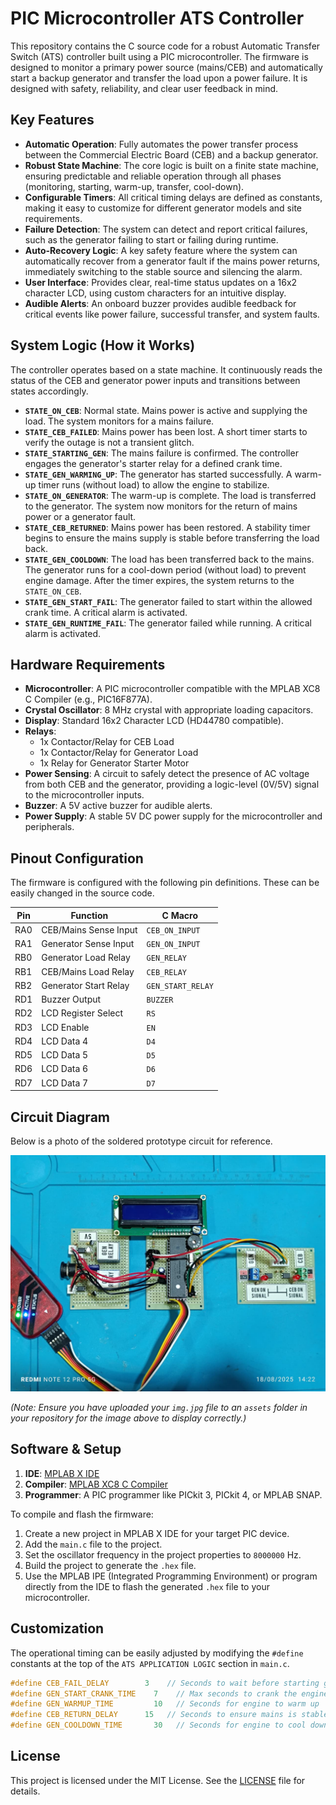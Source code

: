 # PIC Microcontroller ATS Controller

This repository contains the C source code for a robust Automatic Transfer Switch (ATS) controller built using a PIC microcontroller. The firmware is designed to monitor a primary power source (mains/CEB) and automatically start a backup generator and transfer the load upon a power failure. It is designed with safety, reliability, and clear user feedback in mind.

## Key Features

- **Automatic Operation**: Fully automates the power transfer process between the Commercial Electric Board (CEB) and a backup generator.
- **Robust State Machine**: The core logic is built on a finite state machine, ensuring predictable and reliable operation through all phases (monitoring, starting, warm-up, transfer, cool-down).
- **Configurable Timers**: All critical timing delays are defined as constants, making it easy to customize for different generator models and site requirements.
- **Failure Detection**: The system can detect and report critical failures, such as the generator failing to start or failing during runtime.
- **Auto-Recovery Logic**: A key safety feature where the system can automatically recover from a generator fault if the mains power returns, immediately switching to the stable source and silencing the alarm.
- **User Interface**: Provides clear, real-time status updates on a 16x2 character LCD, using custom characters for an intuitive display.
- **Audible Alerts**: An onboard buzzer provides audible feedback for critical events like power failure, successful transfer, and system faults.

## System Logic (How it Works)

The controller operates based on a state machine. It continuously reads the status of the CEB and generator power inputs and transitions between states accordingly.

- **`STATE_ON_CEB`**: Normal state. Mains power is active and supplying the load. The system monitors for a mains failure.
- **`STATE_CEB_FAILED`**: Mains power has been lost. A short timer starts to verify the outage is not a transient glitch.
- **`STATE_STARTING_GEN`**: The mains failure is confirmed. The controller engages the generator's starter relay for a defined crank time.
- **`STATE_GEN_WARMING_UP`**: The generator has started successfully. A warm-up timer runs (without load) to allow the engine to stabilize.
- **`STATE_ON_GENERATOR`**: The warm-up is complete. The load is transferred to the generator. The system now monitors for the return of mains power or a generator fault.
- **`STATE_CEB_RETURNED`**: Mains power has been restored. A stability timer begins to ensure the mains supply is stable before transferring the load back.
- **`STATE_GEN_COOLDOWN`**: The load has been transferred back to the mains. The generator runs for a cool-down period (without load) to prevent engine damage. After the timer expires, the system returns to the `STATE_ON_CEB`.
- **`STATE_GEN_START_FAIL`**: The generator failed to start within the allowed crank time. A critical alarm is activated.
- **`STATE_GEN_RUNTIME_FAIL`**: The generator failed while running. A critical alarm is activated.

## Hardware Requirements

- **Microcontroller**: A PIC microcontroller compatible with the MPLAB XC8 C Compiler (e.g., PIC16F877A).
- **Crystal Oscillator**: 8 MHz crystal with appropriate loading capacitors.
- **Display**: Standard 16x2 Character LCD (HD44780 compatible).
- **Relays**:
  - 1x Contactor/Relay for CEB Load
  - 1x Contactor/Relay for Generator Load
  - 1x Relay for Generator Starter Motor
- **Power Sensing**: A circuit to safely detect the presence of AC voltage from both CEB and the generator, providing a logic-level (0V/5V) signal to the microcontroller inputs.
- **Buzzer**: A 5V active buzzer for audible alerts.
- **Power Supply**: A stable 5V DC power supply for the microcontroller and peripherals.

## Pinout Configuration

The firmware is configured with the following pin definitions. These can be easily changed in the source code.

| Pin | Function              | C Macro           |
|-----|-----------------------|-------------------|
| RA0 | CEB/Mains Sense Input | `CEB_ON_INPUT`    |
| RA1 | Generator Sense Input | `GEN_ON_INPUT`    |
| RB0 | Generator Load Relay  | `GEN_RELAY`       |
| RB1 | CEB/Mains Load Relay  | `CEB_RELAY`       |
| RB2 | Generator Start Relay | `GEN_START_RELAY` |
| RD1 | Buzzer Output         | `BUZZER`          |
| RD2 | LCD Register Select   | `RS`              |
| RD3 | LCD Enable            | `EN`              |
| RD4 | LCD Data 4            | `D4`              |
| RD5 | LCD Data 5            | `D5`              |
| RD6 | LCD Data 6            | `D6`              |
| RD7 | LCD Data 7            | `D7`              |

## Circuit Diagram

Below is a photo of the soldered prototype circuit for reference.

![ATS Prototype Circuit](./assets/img.jpg)

*(Note: Ensure you have uploaded your `img.jpg` file to an `assets` folder in your repository for the image above to display correctly.)*

## Software & Setup

1.  **IDE**: [MPLAB X IDE](https://www.microchip.com/en-us/development-tools-and-software/mplab-x-ide)
2.  **Compiler**: [MPLAB XC8 C Compiler](https://www.microchip.com/en-us/development-tools-and-software/mplab-xc-compilers)
3.  **Programmer**: A PIC programmer like PICkit 3, PICkit 4, or MPLAB SNAP.

To compile and flash the firmware:
1.  Create a new project in MPLAB X IDE for your target PIC device.
2.  Add the `main.c` file to the project.
3.  Set the oscillator frequency in the project properties to `8000000` Hz.
4.  Build the project to generate the `.hex` file.
5.  Use the MPLAB IPE (Integrated Programming Environment) or program directly from the IDE to flash the generated `.hex` file to your microcontroller.

## Customization

The operational timing can be easily adjusted by modifying the `#define` constants at the top of the `ATS APPLICATION LOGIC` section in `main.c`.

```c
#define CEB_FAIL_DELAY        3    // Seconds to wait before starting gen
#define GEN_START_CRANK_TIME    7    // Max seconds to crank the engine
#define GEN_WARMUP_TIME         10   // Seconds for engine to warm up
#define CEB_RETURN_DELAY      15   // Seconds to ensure mains is stable
#define GEN_COOLDOWN_TIME       30   // Seconds for engine to cool down
```

## License

This project is licensed under the MIT License. See the [LICENSE](LICENSE) file for details.
